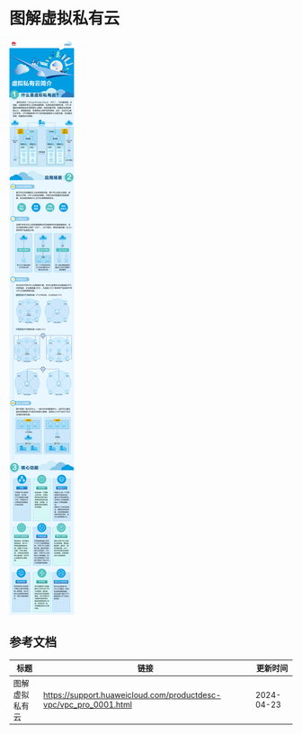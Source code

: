 # 图解虚拟私有云

![img](https://raw.githubusercontent.com/RenJiangZhou2163/PicGo/main/Blogs/Pictures/zh-cn_image_0000001246160517.png)

## 参考文档

| 标题           | 链接                                                         | 更新时间   |
| -------------- | ------------------------------------------------------------ | ---------- |
| 图解虚拟私有云 | <https://support.huaweicloud.com/productdesc-vpc/vpc_pro_0001.html> | 2024-04-23 |